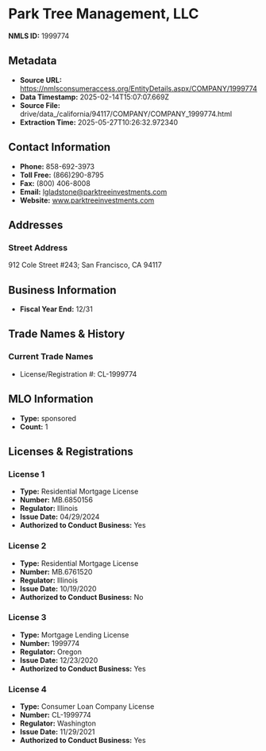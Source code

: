 # Park Tree Management, LLC

**NMLS ID:** 1999774

## Metadata
- **Source URL:** https://nmlsconsumeraccess.org/EntityDetails.aspx/COMPANY/1999774
- **Data Timestamp:** 2025-02-14T15:07:07.669Z
- **Source File:** drive/data_/california/94117/COMPANY/COMPANY_1999774.html
- **Extraction Time:** 2025-05-27T10:26:32.972340

## Contact Information
- **Phone:** 858-692-3973
- **Toll Free:** (866)290-8795
- **Fax:** (800) 406-8008
- **Email:** lgladstone@parktreeinvestments.com
- **Website:** www.parktreeinvestments.com

## Addresses
### Street Address
912 Cole Street #243; San Francisco, CA 94117

## Business Information
- **Fiscal Year End:** 12/31

## Trade Names & History
### Current Trade Names
- License/Registration #: CL-1999774

## MLO Information
- **Type:** sponsored
- **Count:** 1

## Licenses & Registrations

### License 1
- **Type:** Residential Mortgage License
- **Number:** MB.6850156
- **Regulator:** Illinois
- **Issue Date:** 04/29/2024
- **Authorized to Conduct Business:** Yes

### License 2
- **Type:** Residential Mortgage License
- **Number:** MB.6761520
- **Regulator:** Illinois
- **Issue Date:** 10/19/2020
- **Authorized to Conduct Business:** No

### License 3
- **Type:** Mortgage Lending License
- **Number:** 1999774
- **Regulator:** Oregon
- **Issue Date:** 12/23/2020
- **Authorized to Conduct Business:** Yes

### License 4
- **Type:** Consumer Loan Company License
- **Number:** CL-1999774
- **Regulator:** Washington
- **Issue Date:** 11/29/2021
- **Authorized to Conduct Business:** Yes
